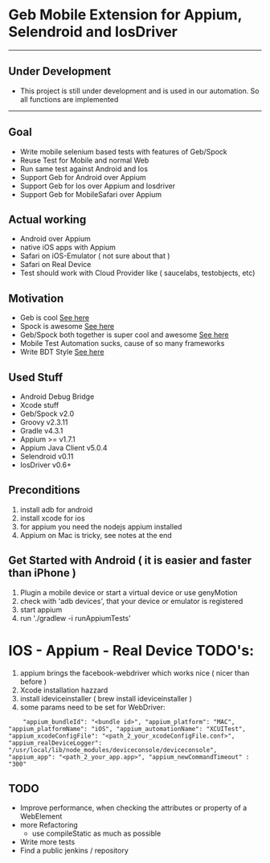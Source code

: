 
# Geb Mobile Extension for Appium, Selendroid and IosDriver
---

## Under Development
+ This project is still under development and is used in our automation. So all functions are implemented
---

## Goal
+ Write mobile selenium based tests with features of Geb/Spock
+ Reuse Test for Mobile and normal Web
+ Run same test against Android and Ios
+ Support Geb for Android over Appium
+ Support Geb for Ios over Appium and Iosdriver
+ Support Geb for MobileSafari over Appium

## Actual working
+  Android over Appium
+  native iOS apps with Appium 
+  Safari on iOS-Emulator ( not sure about that )
+  Safari on Real Device
+  Test should work with Cloud Provider like ( saucelabs, testobjects, etc)

## Motivation
+ Geb is cool [See here](http://www.gebish.org/)
+ Spock is awesome [See here](http://docs.spockframework.org/en/latest/)
+ Geb/Spock both together is super cool and awesome [See here](http://www.gebish.org/manual/current/testing.html#spock_junit__testng)
+ Mobile Test Automation sucks, cause of so many frameworks
+ Write BDT Style [See here](http://de.slideshare.net/vodqanite/behavior-driven-testing-bdt)


## Used Stuff
+ Android Debug Bridge 
+ Xcode stuff 
+ Geb/Spock v2.0
+ Groovy v2.3.11
+ Gradle v4.3.1
+ Appium >= v1.7.1
+ Appium Java Client v5.0.4
+ Selendroid v0.11 
+ IosDriver v0.6+



## Preconditions
1. install adb for android
2. install xcode for ios
3. for appium you need the nodejs appium installed
5. Appium on Mac is tricky, see notes at the end


## Get Started with Android ( it is easier and faster than iPhone )
1. Plugin a mobile device or start a virtual device or use genyMotion 
2. check with 'adb devices', that your device or emulator is registered
3. start appium 
4. run './gradlew -i runAppiumTests' 

# IOS - Appium - Real Device TODO's:
1. appium brings the facebook-webdriver which works nice ( nicer than before )
2. Xcode installation hazzard
3. install ideviceinstaller ( brew install ideviceinstaller )
4. some params need to be set for WebDriver:

`    
     "appium_bundleId": "<bundle id>",
          "appium_platform": "MAC",
          "appium_platformName": "iOS",
          "appium_automationName": "XCUITest",
          "appium_xcodeConfigFile": "<path_2_your_xcodeConfigFile.conf>",
          "appium_realDeviceLogger": "/usr/local/lib/node_modules/deviceconsole/deviceconsole",
          "appium_app": "<path_2_your_app.app>",
          "appium_newCommandTimeout" : "300"
` 

## TODO 
+ Improve performance, when checking the attributes or property of a WebElement 
+ more Refactoring
   + use compileStatic as much as possible
+ Write more tests 
+ Find a public jenkins / repository





